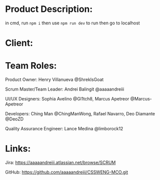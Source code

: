 # Product Description:
in cmd, run ``npm i`` 
then use ``npm run dev`` to run
then go to localhost

# Client: 



# Team Roles:

Product Owner: Henry Villanueva @ShrekIsGoat

Scrum Master/Team Leader: Andrei Balingit @aaaaandreiii

UI/UX Designers: Sophia Avelino @Gl1tch8, Marcus Apetreor @Marcus-Apetreor

Developers: Ching Man @ChingManWong, Rafael Navarro, Deo Diamante @DeoZD

Quality Assurance Engineer: Lance Medina @limborock12


# Links:

Jira: https://aaaaandreiii.atlassian.net/browse/SCRUM

GitHub: https://github.com/aaaaandreiii/CSSWENG-MCO.git
